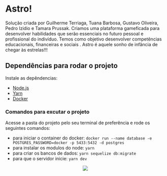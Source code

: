 # Astro!
Solução criada por Guilherme Terriaga, Tuana Barbosa, Gustavo Oliveira, Pedro Izidio e Tamara Prussak. Criamos uma plataforma gameficada para desenvolver habilidades que serão essenciais no futuro pessoal e profissional do indivíduo. Temos como objetivo desenvolver competências educacionais, financeiras e sociais . Astro é aquele sonho de infância de chegar às estrelas!!!

## Dependências para rodar o projeto
Instale as depêndencias:
* <a href="https://nodejs.org/">Node.js</a>
* <a href="https://yarnpkg.com/">Yarn</a>
* <a href="https://www.docker.com/">Docker</a>

### Comandos para excutar o projeto
Acesse a pasta do projeto pelo seu terminal de preferência e rode os seguintes comandos:
* para iniciar o container do docker: ```docker run --name database -e POSTGRES_PASSWORD=docker -p 5433:5432 -d postgres```
* para instalar os modulos do node: ```yarn```
* para criar os bancos de dados: ```yarn sequelize db:migrate```
* para que o servidor inicie: ```yarn dev```
<div align="center">
<img src= "https://raw.githubusercontent.com/GuilhermeTerriaga/time-90-HackatonCCR/main/ReadmeImages/Web%201920%20%E2%80%93%202/Componente%204%20%E2%80%93%201.svg">
</div>
